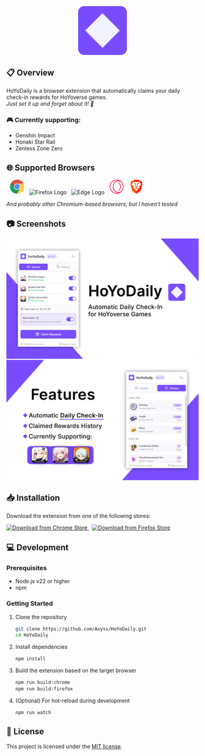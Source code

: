 <p align="center">
  <img src="./public/icon128.png" alt="HoYoDaily Logo" width="128"/>
</p>

## 📋 Overview
HoYoDaily is a browser extension that automatically claims your daily check-in rewards for HoYoverse games.
<br>
_Just set it up and forget about it! 🚀_

### 🎮 Currently supporting:
- Genshin Impact
- Honaki Star Rail
- Zenless Zone Zero

## 🌐 Supported Browsers
&nbsp;
<img src="docs/chrome.svg" width=40 alt="Chrome Logo" />
&nbsp;
<img src="docs/firefox.svg" width=40 alt="Firefox Logo" />
&nbsp;
<img src="docs/edge.svg" width=40 alt="Edge Logo" />
&nbsp;
<img src="docs/opera-gx.svg" width=40 alt="Opera Logo" />
&nbsp;
<img src="docs/brave.svg" width=40 alt="Brave Logo" />
&nbsp;

_And probably other Chromium-based browsers, but I haven't tested_

## 📷 Screenshots
<p float="left">
  <img src="./docs/hoyodaily-full-1.png" width=700 />
  <img src="./docs/hoyodaily-full-2.png" width=700 />
</p>

## 📥 Installation
Download the extension from one of the following stores:
<p float="left">
  <a href="https://chromewebstore.google.com/detail/hoyodaily/ahdcannooodfmkoplicldhfccebmbbem" target="_blank">
    <img src="https://developer.chrome.com/static/docs/webstore/branding/image/UV4C4ybeBTsZt43U4xis.png" alt="Download from Chrome Store" />
  </a>
  &nbsp;
  <a href="https://addons.mozilla.org/es-ES/firefox/addon/hoyodaily_check_in/" target="_blank">
    <img src="https://extensionworkshop.com/assets/img/documentation/publish/get-the-addon-178x60px.dad84b42.png" alt="Download from Firefox Store" />
  </a>
</p>

## 💻 Development

### Prerequisites
- Node.js v22 or higher
- npm

### Getting Started

1. Clone the repository
   ```bash
   git clone https://github.com/Axyss/HoYoDaily.git
   cd HoYoDaily
   ```

2. Install dependencies
   ```bash
   npm install
   ```
   
3. Build the extension based on the target browser
   ```bash
   npm run build:chrome
   npm run build:firefox
   ```

4. (Optional) For hot-reload during development
   ```bash
   npm run watch
   ```

## 📄 License

This project is licensed under the [MIT license](LICENSE).

